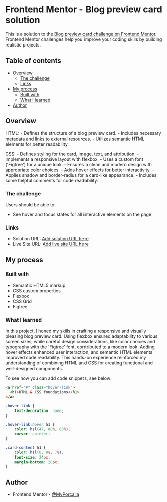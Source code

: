 # Frontend Mentor - Blog preview card solution

This is a solution to the [Blog preview card challenge on Frontend Mentor](https://www.frontendmentor.io/challenges/blog-preview-card-ckPaj01IcS). Frontend Mentor challenges help you improve your coding skills by building realistic projects. 

## Table of contents

- [Overview](#overview)
  - [The challenge](#the-challenge)
  - [Links](#links)
- [My process](#my-process)
  - [Built with](#built-with)
  - [What I learned](#what-i-learned)
- [Author](#author)

## Overview

  HTML:
    - Defines the structure of a blog preview card.
    - Includes necessary metadata and links to external resources.
    - Utilizes semantic HTML elements for better readability.

  CSS:
    - Defines styling for the card, image, text, and attribution.
    - Implements a responsive layout with flexbox.
    - Uses a custom font ('Figtree') for a unique look.
    - Ensures a clean and modern design with appropriate color choices.
    - Adds hover effects for better interactivity.
    - Applies shadow and border-radius for a card-like appearance.
    - Includes some helpful comments for code readability.

### The challenge

Users should be able to:

- See hover and focus states for all interactive elements on the page


### Links

- Solution URL: [Add solution URL here](https://www.frontendmentor.io/solutions/blog-preview-card-WbOSeZXqGK)
- Live Site URL: [Add live site URL here](https://blog-preview-card-sooty.vercel.app/)

## My process

### Built with
- Semantic HTML5 markup
- CSS custom properties
- Flexbox
- CSS Grid
- Figtree


### What I learned

In this project, I honed my skills in crafting a responsive and visually pleasing blog preview card. Using flexbox ensured adaptability to various screen sizes, while careful design considerations, like color choices and typography with the 'Figtree' font, contributed to a modern look. Adding hover effects enhanced user interaction, and semantic HTML elements improved code readability. This hands-on experience reinforced my understanding of combining HTML and CSS for creating functional and well-designed components.

To see how you can add code snippets, see below:

```html
<a href="#" class="hover-link">
  <h1>HTML & CSS foundations</h1>
</a>
```
```css
.hover-link {
    text-decoration: none;
}

.hover-link:hover h1 {
    color: hsl(47, 88%, 63%);
    cursor: pointer;
}

.card-content h1 {
    color: hsl(0, 0%, 7%);
    font-size: 24px;
    margin-bottom: 20px;
}
```


## Author
- Frontend Mentor - [@MvPorcalla](https://www.frontendmentor.io/profile/MvPorcalla)

